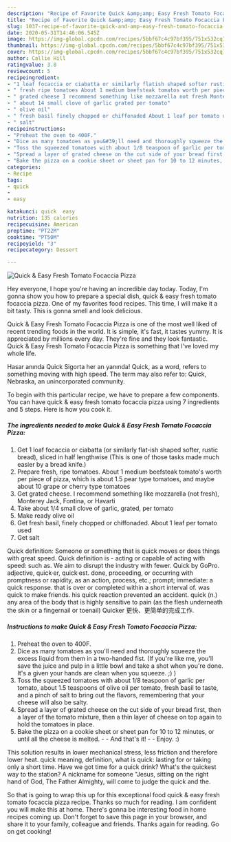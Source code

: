 ```yaml
---
description: "Recipe of Favorite Quick &amp;amp; Easy Fresh Tomato Focaccia Pizza"
title: "Recipe of Favorite Quick &amp;amp; Easy Fresh Tomato Focaccia Pizza"
slug: 1037-recipe-of-favorite-quick-and-amp-easy-fresh-tomato-focaccia-pizza
date: 2020-05-31T14:46:06.545Z
image: https://img-global.cpcdn.com/recipes/5bbf67c4c97bf395/751x532cq70/quick-easy-fresh-tomato-focaccia-pizza-recipe-main-photo.jpg
thumbnail: https://img-global.cpcdn.com/recipes/5bbf67c4c97bf395/751x532cq70/quick-easy-fresh-tomato-focaccia-pizza-recipe-main-photo.jpg
cover: https://img-global.cpcdn.com/recipes/5bbf67c4c97bf395/751x532cq70/quick-easy-fresh-tomato-focaccia-pizza-recipe-main-photo.jpg
author: Callie Hill
ratingvalue: 3.8
reviewcount: 5
recipeingredient:
- "1 loaf focaccia or ciabatta or similarly flatish shaped softer rustic bread sliced in half lengthwise This is one of those tasks made much easier by a bread knife"
- " fresh ripe tomatoes About 1 medium beefsteak tomatos worth per piece of pizza which is about 15 pear type tomatoes and maybe about 10 grape or cherry type tomatoes"
- " grated cheese I recommend something like mozzarella not fresh Monterey Jack Fontina or Havarti"
- " about 14 small clove of garlic grated per tomato"
- " olive oil"
- " fresh basil finely chopped or chiffonaded About 1 leaf per tomato used"
- " salt"
recipeinstructions:
- "Preheat the oven to 400F."
- "Dice as many tomatoes as you&#39;ll need and thoroughly squeeze the excess liquid from them in a two-handed fist. (If you&#39;re like me, you&#39;ll save the juice and pulp in a little bowl and take a shot when you&#39;re done. It&#39;s a given your hands are clean when you squeeze. ;) )"
- "Toss the squeezed tomatoes with about 1/8 teaspoon of garlic per tomato, about 1.5 teaspoons of olive oil per tomato, fresh basil to taste, and a pinch of salt to bring out the flavors, remembering that your cheese will also be salty."
- "Spread a layer of grated cheese on the cut side of your bread first, then a layer of the tomato mixture, then a thin layer of cheese on top again to hold the tomatoes in place."
- "Bake the pizza on a cookie sheet or sheet pan for 10 to 12 minutes, or until all the cheese is melted.  And that&#39;s it!  Enjoy. :)"
categories:
- Recipe
tags:
- quick
- 
- easy

katakunci: quick  easy 
nutrition: 135 calories
recipecuisine: American
preptime: "PT22M"
cooktime: "PT50M"
recipeyield: "3"
recipecategory: Dessert

---
```



![Quick &amp; Easy Fresh Tomato Focaccia Pizza](https://img-global.cpcdn.com/recipes/5bbf67c4c97bf395/751x532cq70/quick-easy-fresh-tomato-focaccia-pizza-recipe-main-photo.jpg)

Hey everyone, I hope you're having an incredible day today. Today, I'm gonna show you how to prepare a special dish, quick &amp; easy fresh tomato focaccia pizza. One of my favorites food recipes. This time, I will make it a bit tasty. This is gonna smell and look delicious.

Quick &amp; Easy Fresh Tomato Focaccia Pizza is one of the most well liked of recent trending foods in the world. It is simple, it's fast, it tastes yummy. It is appreciated by millions every day. They're fine and they look fantastic. Quick &amp; Easy Fresh Tomato Focaccia Pizza is something that I've loved my whole life.

Hasar anında Quick Sigorta her an yanında! Quick, as a word, refers to something moving with high speed. The term may also refer to: Quick, Nebraska, an unincorporated community.


To begin with this particular recipe, we have to prepare a few components. You can have quick &amp; easy fresh tomato focaccia pizza using 7 ingredients and 5 steps. Here is how you cook it.

<!--inarticleads1-->

##### The ingredients needed to make Quick &amp; Easy Fresh Tomato Focaccia Pizza:

1. Get 1 loaf focaccia or ciabatta (or similarly flat-ish shaped softer, rustic bread), sliced in half lengthwise (This is one of those tasks made much easier by a bread knife.)
1. Prepare  fresh, ripe tomatoes. About 1 medium beefsteak tomato&#39;s worth per piece of pizza, which is about 1.5 pear type tomatoes, and maybe about 10 grape or cherry type tomatoes
1. Get  grated cheese. I recommend something like mozzarella (not fresh), Monterey Jack, Fontina, or Havarti
1. Take  about 1/4 small clove of garlic, grated, per tomato
1. Make ready  olive oil
1. Get  fresh basil, finely chopped or chiffonaded. About 1 leaf per tomato used
1. Get  salt


Quick definition: Someone or something that is quick moves or does things with great speed. Quick definition is - acting or capable of acting with speed: such as. We aim to disrupt the industry with fewer. Quick by GoPro. adjective, quick·er, quick·est. done, proceeding, or occurring with promptness or rapidity, as an action, process, etc.; prompt; immediate: a quick response. that is over or completed within a short interval of. was quick to make friends. his quick reaction prevented an accident. quick (n.) any area of the body that is highly sensitive to pain (as the flesh underneath the skin or a fingernail or toenail) Quicker 更快、更简单的完成工作. 

<!--inarticleads2-->

##### Instructions to make Quick &amp; Easy Fresh Tomato Focaccia Pizza:

1. Preheat the oven to 400F.
1. Dice as many tomatoes as you&#39;ll need and thoroughly squeeze the excess liquid from them in a two-handed fist. (If you&#39;re like me, you&#39;ll save the juice and pulp in a little bowl and take a shot when you&#39;re done. It&#39;s a given your hands are clean when you squeeze. ;) )
1. Toss the squeezed tomatoes with about 1/8 teaspoon of garlic per tomato, about 1.5 teaspoons of olive oil per tomato, fresh basil to taste, and a pinch of salt to bring out the flavors, remembering that your cheese will also be salty.
1. Spread a layer of grated cheese on the cut side of your bread first, then a layer of the tomato mixture, then a thin layer of cheese on top again to hold the tomatoes in place.
1. Bake the pizza on a cookie sheet or sheet pan for 10 to 12 minutes, or until all the cheese is melted. -  - And that&#39;s it! -  - Enjoy. :)


This solution results in lower mechanical stress, less friction and therefore lower heat. quick meaning, definition, what is quick: lasting for or taking only a short time. Have we got time for a quick drink? What&#39;s the quickest way to the station? A nickname for someone &#34;Jesus, sitting on the right hand of God, The Father Almighty, will come to judge the quick and the. 

So that is going to wrap this up for this exceptional food quick &amp; easy fresh tomato focaccia pizza recipe. Thanks so much for reading. I am confident you will make this at home. There's gonna be interesting food in home recipes coming up. Don't forget to save this page in your browser, and share it to your family, colleague and friends. Thanks again for reading. Go on get cooking!
